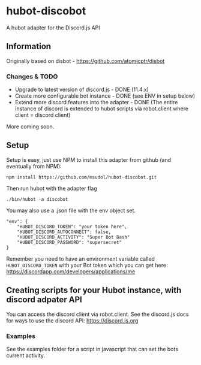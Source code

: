 # hubot-discobot

A hubot adapter for the Discord.js API

## Information

Originally based on disbot - https://github.com/atomicptr/disbot 

### Changes & TODO

* Upgrade to latest version of discord.js - DONE (11.4.x)
* Create more configurable bot instance - DONE (see ENV in setup below)
* Extend more discord features into the adapter - DONE (The entire instance of discord is extended to hubot scripts via robot.client where client = discord client)

More coming soon.

## Setup

Setup is easy, just use NPM to install this adapter from github (and eventually from NPM):

    npm install https://github.com/msudol/hubot-discobot.git 
    
Then run hubot with the adapter flag 

    ./bin/hubot -a discobot
    
You may also use a .json file with the env object set.

    "env": {
        "HUBOT_DISCORD_TOKEN": "your token here",
        "HUBOT_DISCORD_AUTOCONNECT": false,
        "HUBOT_DISCORD_ACTIVITY": "Super Bot Bash"
        "HUBOT_DISCORD_PASSWORD": "supersecret"
    }
 

Remember you need to have an environment variable called ``HUBOT_DISCORD_TOKEN`` with your Bot token which you can get here: https://discordapp.com/developers/applications/me

## Creating scripts for your Hubot instance, with discord adpater API

You can access the discord client via robot.client. See the discord.js docs for ways to use the discord API: https://discord.js.org


### Examples

See the examples folder for a script in javascript that can set the bots current activity.